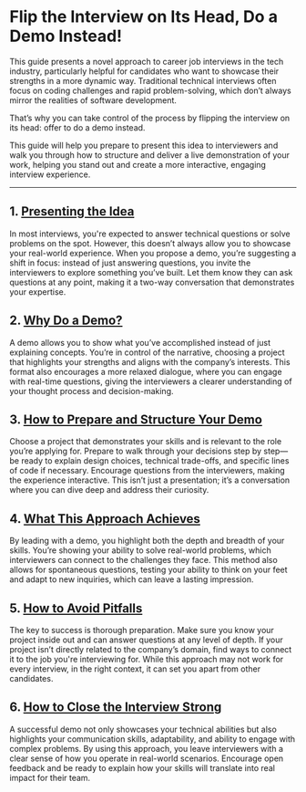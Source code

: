# Flip the Interview on Its Head, Do a Demo Instead!

This guide presents a novel approach to career job interviews in the tech industry, particularly helpful for candidates who want to showcase their strengths in a more dynamic way. Traditional technical interviews often focus on coding challenges and rapid problem-solving, which don’t always mirror the realities of software development.

That’s why you can take control of the process by flipping the interview on its head: offer to do a demo instead.

This guide will help you prepare to present this idea to interviewers and walk you through how to structure and deliver a live demonstration of your work, helping you stand out and create a more interactive, engaging interview experience.

---

## 1. [Presenting the Idea](/intro)

In most interviews, you're expected to answer technical questions or solve problems on the spot. However, this doesn’t always allow you to showcase your real-world experience. When you propose a demo, you’re suggesting a shift in focus: instead of just answering questions, you invite the interviewers to explore something you’ve built. Let them know they can ask questions at any point, making it a two-way conversation that demonstrates your expertise.

## 2. [Why Do a Demo?](/why)

A demo allows you to show what you’ve accomplished instead of just explaining concepts. You’re in control of the narrative, choosing a project that highlights your strengths and aligns with the company’s interests. This format also encourages a more relaxed dialogue, where you can engage with real-time questions, giving the interviewers a clearer understanding of your thought process and decision-making.

## 3. [How to Prepare and Structure Your Demo](/structure)

Choose a project that demonstrates your skills and is relevant to the role you’re applying for. Prepare to walk through your decisions step by step—be ready to explain design choices, technical trade-offs, and specific lines of code if necessary. Encourage questions from the interviewers, making the experience interactive. This isn’t just a presentation; it’s a conversation where you can dive deep and address their curiosity.

## 4. [What This Approach Achieves](/what)

By leading with a demo, you highlight both the depth and breadth of your skills. You’re showing your ability to solve real-world problems, which interviewers can connect to the challenges they face. This method also allows for spontaneous questions, testing your ability to think on your feet and adapt to new inquiries, which can leave a lasting impression.

## 5. [How to Avoid Pitfalls](/pitfalls)

The key to success is thorough preparation. Make sure you know your project inside out and can answer questions at any level of depth. If your project isn’t directly related to the company’s domain, find ways to connect it to the job you're interviewing for. While this approach may not work for every interview, in the right context, it can set you apart from other candidates.

## 6. [How to Close the Interview Strong](/closing)

A successful demo not only showcases your technical abilities but also highlights your communication skills, adaptability, and ability to engage with complex problems. By using this approach, you leave interviewers with a clear sense of how you operate in real-world scenarios. Encourage open feedback and be ready to explain how your skills will translate into real impact for their team.

[^1]: To clarify, A *career job interview*, in this context, is any interview for a higher-level (senior and above) position that would benefit from a demonstration of knowledge approach.
